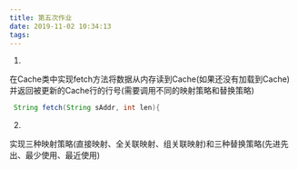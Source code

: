 ```yaml
---
title: 第五次作业
date: 2019-11-02 10:34:13
tags:
---
```


1.
在Cache类中实现fetch方法将数据从内存读到Cache(如果还没有加载到Cache)
并返回被更新的Cache行的行号(需要调用不同的映射策略和替换策略)

```java
 String fetch(String sAddr, int len){
```

2.
实现三种映射策略(直接映射、全关联映射、组关联映射)和三种替换策略(先进先出、最少使用、最近使用)

